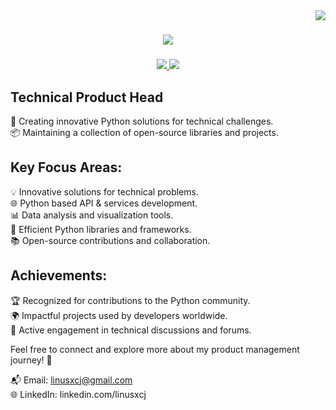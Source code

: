 <img align="right" src="https://visitor-badge.laobi.icu/badge?page_id=Geekcodeofficial.Geekcodeofficial" />

<h1 align="center">
    <img src="https://readme-typing-svg.herokuapp.com/?font=Righteous&size=35&center=true&vCenter=true&width=500&height=70&duration=4000&lines=Hi+There!+👋;+I'm+Linus!;" />
</h1>

<h3 align="center"></h3>

<div align="center"> 
  <a href="#" target="_blank">
    <img src="https://img.shields.io/badge/LinkedIn-0077B5?style=for-the-badge&logo=linkedin&logoColor=white" target="_blank" />
  </a>
  <a href="https://www.thegeekcode.co.uk/" target="_blank">
     <img src="https://img.shields.io/badge/Portfolio-FF5722?style=for-the-badge&logo=todoist&logoColor=white" target="_blank" /> <!-- sqlite, safari, google-chrome are other good icon options -->
  </a>
</div>

## Technical Product Head

🚀 Creating innovative Python solutions for technical challenges.<br/>
📦 Maintaining a collection of open-source libraries and projects.<br/>


## Key Focus Areas:

💡 Innovative solutions for technical problems.<br/>
🌐 Python based API & services development.<br/>
📊 Data analysis and visualization tools.<br/>
🧰 Efficient Python libraries and frameworks.<br/>
📚 Open-source contributions and collaboration.<br/>

## Achievements:

🏆 Recognized for contributions to the Python community.<br/>
🌍 Impactful projects used by developers worldwide.<br/>
📢 Active engagement in technical discussions and forums.<br/>

Feel free to connect and explore more about my product management journey! 🔐

📬 Email: linusxcj@gmail.com<br/>
🌐 LinkedIn: linkedin.com/linusxcj<br/>

<!--
## Github Stats:

![Linus Joseph's GitHub Stats](https://github-readme-stats.vercel.app/api?username=linusxcj&show_icons=true&theme=radical)
![Top Languages](https://github-readme-stats.vercel.app/api/top-langs/?username=linusxcj&show_icons=true&theme=radical)
--!>
